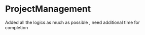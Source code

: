 # ProjectManagement

Added all the logics as much as possible , need additional time for completion
